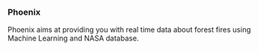 ### Phoenix
Phoenix aims at providing you with real time data about forest fires using Machine Learning and NASA database.
